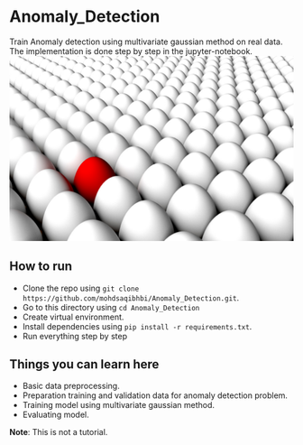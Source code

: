 # Anomaly_Detection
Train Anomaly detection using multivariate gaussian method on real data. The implementation is done step by step in the jupyter-notebook.
![Anomaly](https://github.com/mohdsaqibhbi/Anomaly_Detection/blob/master/readme.jpg)

## How to run
- Clone the repo using `git clone https://github.com/mohdsaqibhbi/Anomaly_Detection.git`.
- Go to this directory using `cd Anomaly_Detection`
- Create virtual environment.
- Install dependencies using `pip install -r requirements.txt`.
- Run everything step by step

## Things you can learn here
- Basic data preprocessing.
- Preparation training and validation data for anomaly detection problem.
- Training model using multivariate gaussian method.
- Evaluating model.

**Note**: This is not a tutorial.
